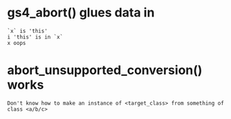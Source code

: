 # gs4_abort() glues data in

    `x` is 'this'
    i 'this' is in `x`
    x oops

# abort_unsupported_conversion() works

    Don't know how to make an instance of <target_class> from something of
    class <a/b/c>

